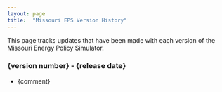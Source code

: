 ```yaml
---
layout: page
title:	"Missouri EPS Version History"
---
```

This page tracks updates that have been made with each version of the Missouri Energy Policy Simulator.

### **{version number} - {release date}**

* {comment}

